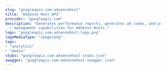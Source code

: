```yaml
---
slug: "googleapis-com-adsensehost"
title: "AdSense Host API"
provider: "googleapis.com"
description: "Generates performance reports, generates ad codes, and provides publisher\
  \ management capabilities for AdSense Hosts."
logo: "googleapis.com-adsensehost-logo.png"
logoMediaType: "image/png"
tags:
- "analytics"
- "media"
stubs: "googleapis.com-adsensehost-stubs.json"
swagger: "googleapis.com-adsensehost-swagger.json"
---
```

